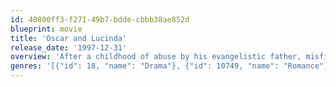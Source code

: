 ```yaml
---
id: 40800ff3-f271-49b7-bdde-cbbb38ae852d
blueprint: movie
title: 'Oscar and Lucinda'
release_date: '1997-12-31'
overview: 'After a childhood of abuse by his evangelistic father, misfit Oscar Hopkins becomes an Anglican minister and develops a divine obsession with gambling. Lucinda Leplastrier is a rich Australian heiress shopping in London for materials for her newly acquired glass factory back home. Deciding to travel to Australia as a missionary, Oscar meets Lucinda aboard ship, and a mutual obsession blossoms. They make a wager that will alter each of their destinies.'
genres: '[{"id": 18, "name": "Drama"}, {"id": 10749, "name": "Romance"}]'
---
```

